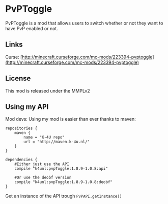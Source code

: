 PvPToggle
=========

PvPToggle is a mod that allows users to switch whether or not they want to have PvP enabled or not.

## Links ##
Curse: [http://minecraft.curseforge.com/mc-mods/223394-pvptoggle](http://minecraft.curseforge.com/mc-mods/223394-pvptoggle)

## License ##
This mod is released under the MMPLv2
 
## Using my API ##

Mod devs: Using my mod is easier than ever thanks to maven:

	repositories {
	    maven {
	        name = "K-4U repo"
	        url = "http://maven.k-4u.nl/"
	    }
	}

	dependencies {
		#Either just use the API
		compile "k4unl:pvpToggle:1.8.9-1.0.8:api"

		#Or use the deobf version
		compile "k4unl:pvpToggle:1.8.9-1.0.8:deobf"
	}


Get an instance of the API trough `PvPAPI.getInstance()`

